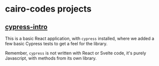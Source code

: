 # cairo-codes projects

## [cypress-intro](https://github.com/Beamanator/cairo-codes-projects/tree/master/cypress-intro)

This is a basic React application, with `cypress` installed, where we added a few basic Cypress tests to get a feel for the library.

Remember, `cypress` is not written with React or Svelte code, it's purely Javascript, with methods from its own library.

